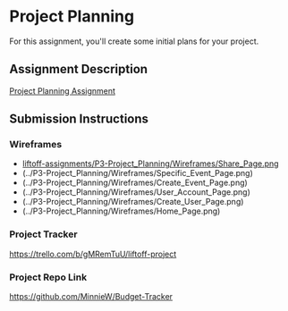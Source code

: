 # Project Planning
For this assignment, you'll create some initial plans for your project.

## Assignment Description
[Project Planning Assignment](https://education.launchcode.org/liftoff/modules/assignments/project-planning)

## Submission Instructions

### Wireframes

- [liftoff-assignments/P3-Project_Planning/Wireframes/Share_Page.png](url)
- (../P3-Project_Planning/Wireframes/Specific_Event_Page.png)
- (../P3-Project_Planning/Wireframes/Create_Event_Page.png)
- (../P3-Project_Planning/Wireframes/User_Account_Page.png)
- (../P3-Project_Planning/Wireframes/Create_User_Page.png)
- (../P3-Project_Planning/Wireframes/Home_Page.png)


### Project Tracker

https://trello.com/b/gMRemTuU/liftoff-project

### Project Repo Link

https://github.com/MinnieW/Budget-Tracker
